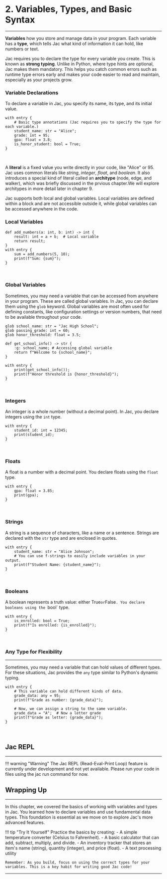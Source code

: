 # 2. Variables, Types, and Basic Syntax
---
**Variables** how you store and manage data in your program. Each variable has a **type**, which tells Jac what kind of information it can hold, like numbers or text.


Jac requires you to declare the type for every variable you create. This is known as **strong typing**. Unlike in Python, where type hints are optional, Jac makes them mandatory. This helps you catch common errors such as runtime type errors early and makes your code easier to read and maintain, especially as your projects grow.


### Variable Declarations
To declare a variable in Jac, you specify its name, its type, and its initial value.

```jac
with entry {
    # Basic type annotations (Jac requires you to specify the type for each variable.)
    student_name: str = "Alice";
    grade: int = 95;
    gpa: float = 3.8;
    is_honor_student: bool = True;
}
```
<br />

A **literal** is a fixed value you write directly in your code, like "Alice" or 95. Jac uses common literals like *string*, *integer*, *float*, and *boolean*. It also introduces a special kind of literal called an **architype** (node, edge, and walker), which was briefly discussed in the prvious chapter.We will explore architypes in more detail later in chapter 9.

Jac supports both local and global variables. Local variables are defined within a block and are not accessible outside it, while global variables can be accessed anywhere in the code.

### Local Variables
```jac
def add_numbers(a: int, b: int) -> int {
    result: int = a + b;  # Local variable
    return result;
}
with entry {
    sum = add_numbers(5, 10);
    print(f"Sum: {sum}");
}
```
<br />

### Global Variables
Sometimes, you may need a variable that can be accessed from anywhere in your program. These are called global variables. In Jac, you can declare them using the `glob` keyword.
Global variables are most often used for defining constants, like configuration settings or version numbers, that need to be available throughout your code.


```jac
glob school_name: str = "Jac High School";
glob passing_grade: int = 60;
glob honor_threshold: float = 3.5;

def get_school_info() -> str {
    :g: school_name; # Accessing global variable
    return f"Welcome to {school_name}";
}

with entry {
    print(get_school_info());
    print(f"Honor threshold is {honor_threshold}");
}
```
<br />

### Integers
An integer is a whole number (without a decimal point). In Jac, you declare integers using the `int` type.

```jac
with entry {
    student_id: int = 12345;
    print(student_id);
}
```
<br />

### Floats
A float is a number with a decimal point. You declare floats using the `float` type.
```jac
with entry {
    gpa: float = 3.85;
    print(gpa);
}
```
<br />

### Strings
A string is a sequence of characters, like a name or a sentence. Strings are declared with the `str` type and are enclosed in quotes.

```jac
with entry {
    student_name: str = "Alice Johnson";
    # You can use f-strings to easily include variables in your output.
    print(f"Student Name: {student_name}");
}
```
<br />

### Booleans
A boolean represents a truth value: either True` or `False`. You declare booleans using the `bool` type.

```jac
with entry {
    is_enrolled: bool = True;
    print(f"Is enrolled: {is_enrolled}");
}
```
<br />




### Any Type for Flexibility
---
Sometimes, you may need a variable that can hold values of different types. For these situations, Jac provides the `any` type similar to Python's dynamic typing.

```jac
with entry {
    # This variable can hold different kinds of data.
    grade_data: any = 95;
    print(f"Grade as number: {grade_data}");

    # Now, we can assign a string to the same variable.
    grade_data = "A";  # Now a letter grade
    print(f"Grade as letter: {grade_data}");
}
```
<br />


## Jac REPL
---
!!! warning "Warning"
    The Jac REPL (Read-Eval-Print Loop) feature is currently under development and not yet available. Please run your code in files using the jac run command for now.

## Wrapping Up
---
In this chapter, we covered the basics of working with variables and types in Jac. You learned how to declare variables and use fundamental data types. This foundation is essential as we move on to explore Jac's more advanced features.


!!! tip "Try It Yourself"
    Practice the basics by creating:
    - A simple temperature converter (Celsius to Fahrenheit).
    - A basic calculator that can add, subtract, multiply, and divide.
    - An inventory tracker that stores an item's name (string), quantity (integer), and price (float).
    - A text processing utility

    Remember: As you build, focus on using the correct types for your variables. This is a key habit for writing good Jac code!

---

